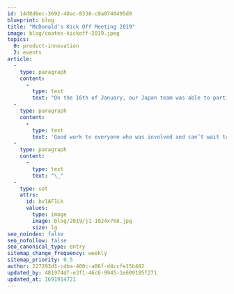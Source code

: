 ```yaml
---
id: 14d8d6ec-3692-40ac-8338-c0a0740495d0
blueprint: blog
title: "McDonald's Kick Off Meeting 2019"
image: blog/coates-kickoff-2019.jpeg
topics:
  0: product-innovation
  2: events
article:
  -
    type: paragraph
    content:
      -
        type: text
        text: "On the 16th of January, our Japan team was able to participate again in the McDonald’s Japan’s Kick Off Meeting. This year, our Indoor Digital Menu Boards and Community Notice Boards were on display and we were given the opportunity to set up a Switchboard Q & A booth where our Coates Crew were able to interact with other attendees. The entire team had a lot of fun and would like to send a big thank you to McDonald's Japan for the amazing opportunity."
  -
    type: paragraph
    content:
      -
        type: text
        text: 'Good work to everyone who was involved and can’t wait to attend more events like these!'
  -
    type: paragraph
    content:
      -
        type: text
        text: "\_"
  -
    type: set
    attrs:
      id: bv1AF1Lk
      values:
        type: image
        image: blog/2019/j1-1024x768.jpg
        size: lg
seo_noindex: false
seo_nofollow: false
seo_canonical_type: entry
sitemap_change_frequency: weekly
sitemap_priority: 0.5
author: 227293d1-c4ba-400c-a06f-d4ccfe15b482
updated_by: 481974df-e3f1-46c6-9945-1e609185f271
updated_at: 1691914721
---
```

